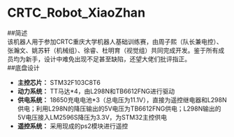 # CRTC_Robot_XiaoZhan  
##简述  
该机器人用于参加CRTC重庆大学机器人基础训练赛，由周子熙（队长兼电控）、张瀚文、姚苏轩（机械组）、徐睿、杜明育（视觉组）共同完成开发。鉴于所有成员均为新手，设计中难免出现不足甚至缺陷，还望大佬们批评指正。  
##底盘设计  
- **主控芯片：** STM32F103C8T6
- **动力系统：** TT马达*4，由L298N和TB6612FNG进行驱动
- **供电系统：** 18650充电电池*3（总电压为11.1V），直接为遥控继电器和L298N供电；利用L298N的降压输出的5V电压为TB6612FNG供电；L298N输出的5V电压接入LM2596S降压为3.3V，为STM32主控供电
- **遥控系统：** 采用现成的ps2模块进行遥控
